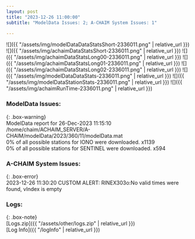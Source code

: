 ```yaml
---
layout: post
title: "2023-12-26 11:00:00"
subtitle: "ModelData Issues: 2; A-CHAIM System Issues: 1"

---
```


![]({{ "/assets/img/modelDataDataStatsShort-2336011.png" | relative_url }})
![]({{ "/assets/img/achaimDataStatsShort-2336011.png" | relative_url }})
![]({{ "/assets/img/achaimDataStatsLong00-2336011.png" | relative_url }})
![]({{ "/assets/img/achaimDataStatsLong01-2336011.png" | relative_url }})
![]({{ "/assets/img/achaimDataStatsLong02-2336011.png" | relative_url }})
![]({{ "/assets/img/modelDataDataStats-2336011.png" | relative_url }})
![]({{ "/assets/img/modelDataStationStats-2336011.png" | relative_url }})
![]({{ "/assets/img/achaimRunTime-2336011.png" | relative_url }})


### ModelData Issues:  
  
{: .box-warning}  
 ModelData report for 26-Dec-2023 11:15:10   
 /home/chaim/ACHAIM_SERVER/A-CHAIM/modelData/2023/360/11/modelData.mat   
 0% of all possible stations for IONO were downloaded. x1139   
 0% of all possible stations for SENTINEL were downloaded. x594   
  
### A-CHAIM System Issues:  
  
{: .box-error}  
2023-12-26 11:30:20 CUSTOM ALERT: RINEX303o:No valid times were found, vIndex is empty  

### Logs:  
  
{: .box-note}  
[Logs.zip]({{ "/assets/other/logs.zip" | relative_url }})  
[Log Info]({{ "/logInfo" | relative_url }})  
